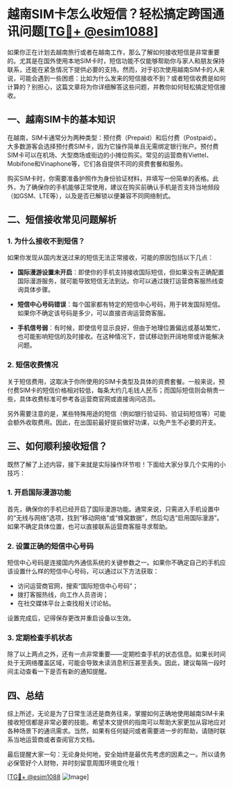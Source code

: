 # 越南SIM卡怎么收短信？轻松搞定跨国通讯问题[[TG💪+ @esim1088](https://t.me/s/esim1088)]

如果你正在计划去越南旅行或者在越南工作，那么了解如何接收短信是非常重要的。尤其是在国外使用本地SIM卡时，短信功能不仅能够帮助你与家人和朋友保持联系，还能在紧急情况下提供必要的支持。然而，对于初次使用越南SIM卡的人来说，可能会遇到一些困惑：比如为什么发来的短信接收不到？或者短信收费是如何计算的？别担心，这篇文章将为你详细解答这些问题，并教你如何轻松搞定短信接收。

## 一、越南SIM卡的基本知识

在越南，SIM卡通常分为两种类型：预付费（Prepaid）和后付费（Postpaid）。大多数游客会选择预付费SIM卡，因为它操作简单且无需绑定银行账户。预付费SIM卡可以在机场、大型商场或街边的小摊位购买。常见的运营商有Viettel、Mobifone和Vinaphone等，它们各自提供不同的资费套餐和服务。

购买SIM卡时，你需要准备护照作为身份验证材料，并填写一份简单的表格。此外，为了确保你的手机能够正常使用，建议在购买前确认手机是否支持当地频段（如GSM、LTE等），以及是否已解锁以便兼容不同网络制式。

## 二、短信接收常见问题解析

### 1. 为什么接收不到短信？

如果你发现从国内发送过来的短信无法正常接收，可能的原因包括以下几点：

- **国际漫游设置未开启**：即使你的手机支持接收国际短信，但如果没有正确配置国际漫游服务，就可能导致短信无法到达。你可以通过拨打运营商客服热线查询具体步骤。
  
- **短信中心号码错误**：每个国家都有特定的短信中心号码，用于转发国际短信。如果你不确定该号码是多少，可以直接咨询运营商客服。
  
- **手机信号弱**：有时候，即使信号显示良好，但由于地理位置偏远或基站繁忙，也可能影响短信的及时接收。在这种情况下，尝试移动到开阔地带或许能解决问题。

### 2. 短信收费情况

关于短信费用，这取决于你所使用的SIM卡类型及具体的资费套餐。一般来说，预付费SIM卡的短信价格相对较低，每条大约几毛钱人民币；而国际短信则会稍贵一些，具体收费标准可参考各运营商官网或直接询问店员。

另外需要注意的是，某些特殊用途的短信（例如银行验证码、验证码短信等）可能会额外收取费用。因此，在出国前最好提前做好功课，以免产生不必要的开支。

## 三、如何顺利接收短信？

既然了解了上述内容，接下来就是实际操作环节啦！下面给大家分享几个实用的小技巧：

### 1. 开启国际漫游功能

首先，确保你的手机已经开启了国际漫游功能。通常来说，只需进入手机设置中的“无线与网络”选项，找到“移动网络”或“蜂窝数据”，然后勾选“启用国际漫游”。如果不确定具体位置，也可以直接联系运营商客服寻求帮助。

### 2. 设置正确的短信中心号码

短信中心号码是连接国内外通信系统的关键参数之一。如果你不确定自己的手机应该设置什么样的短信中心号码，可以通过以下方法获取：

- 访问运营商官网，搜索“国际短信中心号码”；
- 拨打客服热线，向工作人员咨询；
- 在社交媒体平台上查找相关讨论帖。

设置完成后，记得保存更改并重启设备以生效。

### 3. 定期检查手机状态

除了以上两点之外，还有一点非常重要——定期检查手机的状态信息。如果长时间处于无网络覆盖区域，可能会导致未读消息积压甚至丢失。因此，建议每隔一段时间主动查看一下是否有新的通知提醒。

## 四、总结

综上所述，无论是为了日常生活还是商务往来，掌握如何正确地使用越南SIM卡来接收短信都是非常必要的技能。希望本文提供的指南可以帮助大家更加从容地应对各种场景下的通讯需求。当然，如果有任何疑问或者需要进一步的帮助，请随时联系当地运营商或者查阅官方文档。

最后提醒大家一句：无论身处何地，安全始终是最优先考虑的因素之一。所以请务必保管好个人财物，并时刻留意周围环境变化哦！

[[TG💪+ @esim1088](https://t.me/s/esim1088) ![Image](https://i.postimg.cc/4NQfJmqS/Snipaste-2025-05-13-00-14-12.png)]